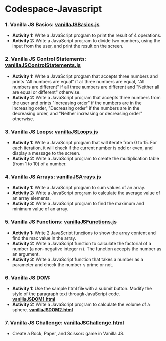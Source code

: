 # Codespace-Javascript
### 1. Vanilla JS Basics: [vanillaJSBasics.js](/vanillaJSBasics.js)
* **Activity 1:** Write a JavaScript program to print the result of 4 operations.
* **Activity 2:** Write a JavaScript program to divide two numbers, using the input from the user, and print the result on the screen.

### 2. Vanilla JS Control Statements: [vanillaJSControlStatements.js](/vanillaJSControlStatements.js)
* **Activity 1:** Write a JavaScript program that accepts three numbers and prints "All numbers are equal" if all three numbers are equal, "All numbers are different" if all three numbers are different and "Neither all are equal or different" otherwise.
* **Activity 2:** Write a JavaScript program that accepts three numbers from the user and prints "Increasing order" if the numbers are in the increasing order, "Decreasing order" if the numbers are in the decreasing order, and "Neither increasing or decreasing order" otherwise.

### 3. Vanilla JS Loops: [vanillaJSLoops.js](/vanillaJSLoops.js)
* **Activity 1:** Write a JavaScript program that will iterate from 0 to 15. For each iteration, it will check if the current number is odd or even, and display a message to the screen.
* **Activity 2:** Write a JavaScript program to create the multiplication table (from 1 to 10) of a number.

### 4. Vanilla JS Arrays: [vanillaJSArrays.js](/vanillaJSArrays.js)
* **Activity 1:** Write a JavaScript program to sum values of an array.
* **Activity 2:** Write a JavaScript program to calculate the average value of an array elements.
* **Activity 3:** Write a JavaScript program to find the maximum and minimum value of an array.

### 5. Vanilla JS Functions: [vanillaJSFunctions.js](/vanillaJSFunctions.js)
* **Activity 1:** Write 2 JavaScript functions to show the array content and find the max value in the array.
* **Activity 2:** Write a JavaScript function to calculate the factorial of a number (a non-negative integer n ). The function accepts the number as an argument.
* **Activity 3:** Write a JavaScript function that takes a number as a parameter and check the number is prime or not. 

### 6. Vanilla JS DOM:
* **Activity 1:** Use the sample html file with a submit button. Modify the style of the paragraph text through JavaScript code. **[vanillaJSDOM1.html](/vanillaJSDOM1.html)**
* **Activity 2:** Write a JavaScript program to calculate the volume of a sphere. **[vanillaJSDOM2.html](/vanillaJSDOM2.html)**

### 7. Vanilla JS Challenge: [vanillaJSChallenge.html](/vanillaJSChallenge.html)
* Create a Rock, Paper, and Scissors game in Vanilla JS. 
